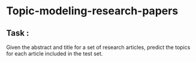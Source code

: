 # Topic-modeling-research-papers

## Task :
Given the abstract and title for a set of research articles, predict the topics for each article included in the test set.
